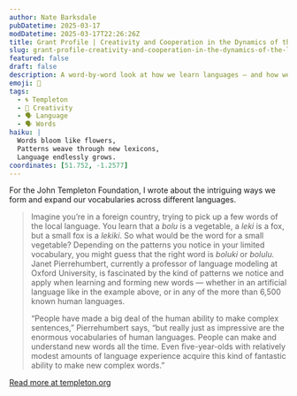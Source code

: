 ```yaml
---
author: Nate Barksdale
pubDatetime: 2025-03-17
modDatetime: 2025-03-17T22:26:26Z
title: Grant Profile | Creativity and Cooperation in the Dynamics of the Lexicon - from Lexis to Logos
slug: grant-profile-creativity-and-cooperation-in-the-dynamics-of-the-lexicon-from-lexis-to-logos
featured: false
draft: false
description: A word-by-word look at how we learn languages — and how we may change them in the process
emoji: 🧠
tags:
  - 🌀 Templeton
  - 🎨 Creativity
  - 🗣️ Language
  - 🗣️ Words
haiku: |
  Words bloom like flowers,  
  Patterns weave through new lexicons,  
  Language endlessly grows.
coordinates: [51.752, -1.2577]
---
```


For the John Templeton Foundation, I wrote about the intriguing ways we form and expand our vocabularies across different languages.

> Imagine you’re in a foreign country, trying to pick up a few words of the local language. You learn that a *bolu* is a vegetable, a *leki* is a fox, but a small fox is a *lekiki*. So what would be the word for a small vegetable? Depending on the patterns you notice in your limited vocabulary, you might guess that the right word is *boluki* or *bolulu.* Janet Pierrehumbert, currently a professor of language modeling at Oxford University, is fascinated by the kind of patterns we notice and apply when learning and forming new words — whether in an artificial language like in the example above, or in any of the more than 6,500 known human languages.
>
> “People have made a big deal of the human ability to make complex sentences,” Pierrehumbert says, “but really just as impressive are the enormous vocabularies of human languages. People can make and understand new words all the time. Even five-year-olds with relatively modest amounts of language experience acquire this kind of fantastic ability to make new complex words.”

[Read more at templeton.org](https://www.templeton.org/grant/creativity-and-cooperation-in-the-dynamics-of-the-lexicon-from-lexis-to-logos)
